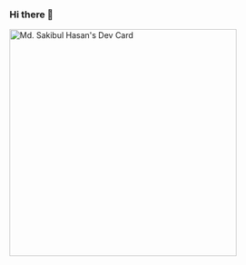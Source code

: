 ### Hi there 👋

<!--
**SakibulHasaan/SakibulHasaan** is a ✨ _special_ ✨ repository because its `README.md` (this file) appears on your GitHub profile.

Here are some ideas to get you started:

- 🔭 I’m currently working on Next.JS
- 🌱 I’m currently learning ... Redux, SSR
- 👯 I’m looking to collaborate on ... Exciting Open Source Projects
- 💬 Ask me about ... React
- 📫 How to reach me: ... 
- 😄 Pronouns: ...
- ⚡ Fun fact: ...
-->

<a href="https://app.daily.dev/sakibulhasan"><img src="https://api.daily.dev/devcards/26123ee69bf5443c900c82e4d2b80b23.png?r=a7o" width="400" alt="Md. Sakibul Hasan's Dev Card"/></a>
